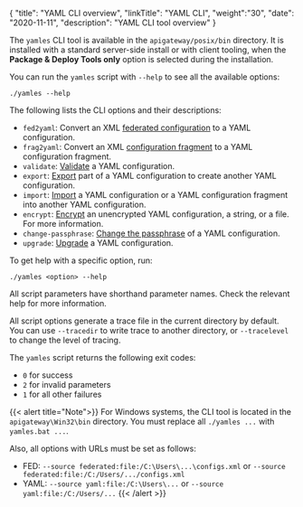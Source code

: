 {
"title": "YAML CLI overview",
"linkTitle": "YAML CLI",
"weight":"30",
"date": "2020-11-11",
"description": "YAML CLI tool overview"
}

The `yamles` CLI tool is available in the `apigateway/posix/bin` directory. It is installed with a standard server-side install or with client tooling, when the **Package & Deploy Tools only** option is selected during the installation.

You can run the `yamles` script with `--help` to see all the available options:

```
./yamles --help
```

The following lists the CLI options and their descriptions:

* `fed2yaml`: Convert an XML [federated configuration](/docs/apim_yamles/apim_yamles_cli/yamles_cli_convert/#convert-your-xml-configuration-to-a-yaml-configuration) to a YAML configuration.
* `frag2yaml`: Convert an XML [configuration fragment](/docs/apim_yamles/apim_yamles_cli/yamles_cli_convert/#convert-your-xml-configuration-fragment-to-a-yaml-configuration-fragment) to a YAML configuration fragment.
* `validate`: [Validate](/docs/apim_yamles/apim_yamles_cli/yamles_cli_validate/#validate-configuration-changes-in-the-yaml-configuration) a YAML configuration.
* `export`: [Export](/docs/apim_yamles/apim_yamles_cli/yamles_cli_importexport/#export-from-a-yaml-configuration) part of a YAML configuration to create another YAML configuration.
* `import`: [Import](/docs/apim_yamles/apim_yamles_cli/yamles_cli_importexport/#import-a-yaml-configuration-into-another-yaml-configuration)  a YAML configuration or a YAML configuration fragment into another YAML configuration.
* `encrypt`: [Encrypt](/docs/apim_yamles/apim_yamles_cli/yamles_cli_encryption/#encrypt-an-unencrypted-yaml-configuration)  an unencrypted YAML configuration, a string, or a file. For more information.
* `change-passphrase`: [Change the passphrase](/docs/apim_yamles/apim_yamles_cli/yamles_cli_encryption/#change-the-encryption-passphrase-of-a-yaml-configuration) of a YAML configuration.
* `upgrade`: [Upgrade](/docs/apim_yamles/apim_yamles_cli/yamles_cli_upgrade) a YAML configuration.

To get help with a specific option, run:

```
./yamles <option> --help
```

All script parameters have shorthand parameter names. Check the relevant help for more information.

All script options generate a trace file in the current directory by default. You can use `--tracedir` to write trace to another directory, or `--tracelevel` to change the level of tracing.

The `yamles` script returns the following exit codes:

* `0` for success
* `2` for invalid parameters
* `1` for all other failures

{{< alert title="Note">}}
For Windows systems, the CLI tool is located in the `apigateway\Win32\bin` directory. You must replace all `./yamles ...` with `yamles.bat ...`.

Also, all options with URLs must be set as follows:

* FED: `--source federated:file:/C:\Users\...\configs.xml` or `--source federated:file:/C:/Users/.../configs.xml`
* YAML: `--source yaml:file:/C:\Users\...` or `--source yaml:file:/C:/Users/...`
{{< /alert >}}
